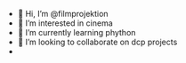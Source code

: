 - 👋 Hi, I’m @filmprojektion
- 👀 I’m interested in cinema
- 🌱 I’m currently learning phython
- 💞️ I’m looking to collaborate on dcp projects
-

<!---
filmprojektion/filmprojektion is a ✨ special ✨ repository because its `README.md` (this file) appears on your GitHub profile.
You can click the Preview link to take a look at your changes.
--->
